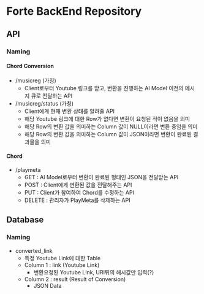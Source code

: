 # Forte BackEnd Repository

## API
### Naming
#### Chord Conversion

* /musicreg (가칭) 
    * Client로부터 Youtube 링크를 받고, 변환을 진행하는 AI Model 이전의 메시지 큐로 전달하는 API
* /musicreg/status (가칭)
    * Client에게 현재 변환 상태를 알려줄 API
    * 해당 Youtube 링크에 대한 Row가 없다면 변환이 요청된 적이 없음을 의미
    * 해당 Row의 변환 값을 의미하는 Column 값이 NULL이라면 변환 중임을 의미
    * 해당 Row의 변환 값을 의미하는 Column 값이 JSON이라면 변환이 완료된 결과물을 의미

#### Chord
* /playmeta
    * GET : AI Model로부터 변환이 완료된 형태인 JSON을 전달받는 API
    * POST : Client에게 변환된 값을 전달해주는 API
    * PUT : Client가 참여하여 Chord를 수정하는 API
    * DELETE : 관리자가 PlayMeta를 삭제하는 API

## Database
### Naming
* converted_link
    * 특정 Youtube Link에 대한 Table
    * Column 1 : link (Youtube Link)
        * 변환요청된 Youtube Link, URI뒤의 해시값만 입력(?)
    * Column 2 : result (Result of Conversion)
        * JSON Data